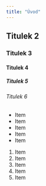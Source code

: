 ```yaml
---
title: "Úvod"
---
```


## Titulek 2

### Titulek 3

#### Titulek 4

##### Titulek 5

###### Titulek 6

- Item
- Item
- Item
- Item
- Item

1. Item
2. Item
3. Item
4. Item
5. Item
